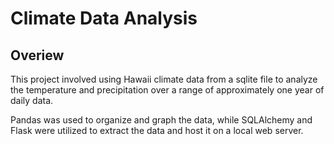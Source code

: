# Climate Data Analysis 

## Overiew

This project involved using Hawaii climate data from a sqlite file to analyze the temperature and precipitation over a range of approximately one year of daily data. 

Pandas was used to organize and graph the data, while SQLAlchemy and Flask were utilized to extract the data and host it on a local web server.